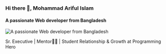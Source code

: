 ### Hi there 👋, Mohammad Ariful Islam
#### A passionate Web developer from Bangladesh
![A passionate Web developer from Bangladesh](https://scontent.fdac110-1.fna.fbcdn.net/v/t39.30808-6/333239003_214986344418228_7293966453049922280_n.png?stp=dst-png_p240x240&_nc_cat=110&ccb=1-7&_nc_sid=5f2048&_nc_ohc=T3gboomQO2kAX_1Pn7w&_nc_ht=scontent.fdac110-1.fna&oh=00_AfBmiVnWl82X6NbxUgNCTav-y1SObXsNvUi038-MUBj1-g&oe=6556DD47)

Sr. Executive | Mentor👨‍💻 | Student Relationship & Growth at Programming Hero
